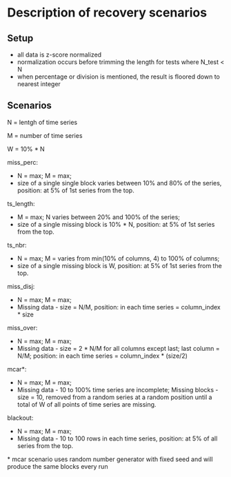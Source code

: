 # Description of recovery scenarios

## Setup
- all data is z-score normalized
- normalization occurs before trimming the length for tests where N_test < N
- when percentage or division is mentioned, the result is floored down to nearest integer

## Scenarios
N = lentgh of time series

M = number of time series

W = 10% * N

miss_perc:
- N = max; M = max;
- size of a single single block varies between 10% and 80% of the series, position: at 5% of 1st series from the top.

ts_length:
- M = max; N varies between 20% and 100% of the series;
- size of a single missing block is 10% * N, position: at 5% of 1st series from the top.

ts_nbr:
- N = max; M = varies from min(10% of columns, 4) to 100% of columns;
- size of a single missing block is W, position: at 5% of 1st series from the top.

miss_disj:
- N = max; M = max;
- Missing data - size = N/M, position: in each time series = column_index * size

miss_over:
- N = max; M = max;
- Missing data - size = 2 * N/M for all columns except last; last column = N/M; position: in each time series = column_index * (size/2)

mcar\*:
- N = max; M = max;
- Missing data - 10 to 100% time series are incomplete; Missing blocks - size = 10, removed from a random series at a random position until a total of W of all points of time series are missing.

blackout:
- N = max; M = max;
- Missing data - 10 to 100 rows in each time series, position: at 5% of all series from the top.

\* mcar scenario uses random number generator with fixed seed and will produce the same blocks every run
